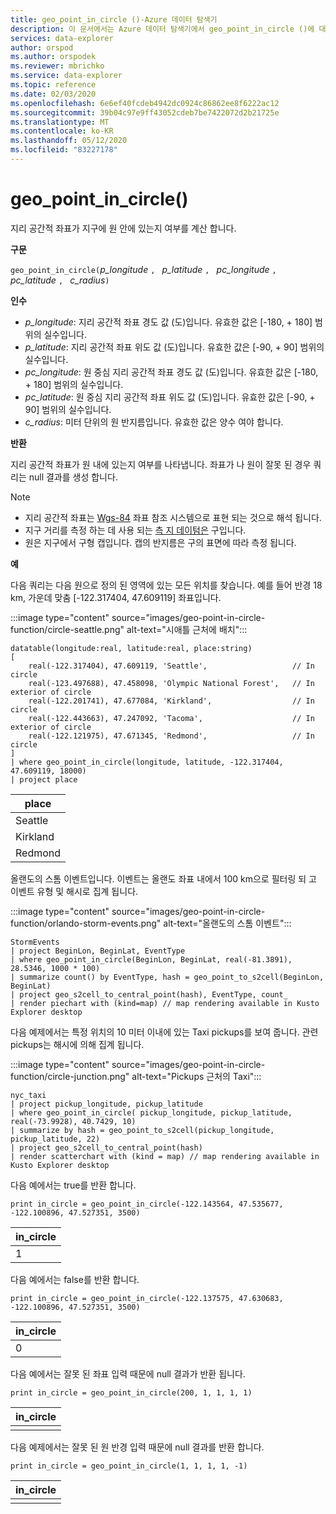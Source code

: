 ```yaml
---
title: geo_point_in_circle ()-Azure 데이터 탐색기
description: 이 문서에서는 Azure 데이터 탐색기에서 geo_point_in_circle ()에 대해 설명 합니다.
services: data-explorer
author: orspod
ms.author: orspodek
ms.reviewer: mbrichko
ms.service: data-explorer
ms.topic: reference
ms.date: 02/03/2020
ms.openlocfilehash: 6e6ef40fcdeb4942dc0924c86862ee8f6222ac12
ms.sourcegitcommit: 39b04c97e9ff43052cdeb7be7422072d2b21725e
ms.translationtype: MT
ms.contentlocale: ko-KR
ms.lasthandoff: 05/12/2020
ms.locfileid: "83227178"
---
```

# <a name="geo_point_in_circle"></a>geo_point_in_circle()

지리 공간적 좌표가 지구에 원 안에 있는지 여부를 계산 합니다.

**구문**

`geo_point_in_circle(`*p_longitude* `, ` *p_latitude* `, ` *pc_longitude* `, ` *pc_latitude* `, ` *c_radius*`)`

**인수**

* *p_longitude*: 지리 공간적 좌표 경도 값 (도)입니다. 유효한 값은 [-180, + 180] 범위의 실수입니다.
* *p_latitude*: 지리 공간적 좌표 위도 값 (도)입니다. 유효한 값은 [-90, + 90] 범위의 실수입니다.
* *pc_longitude*: 원 중심 지리 공간적 좌표 경도 값 (도)입니다. 유효한 값은 [-180, + 180] 범위의 실수입니다.
* *pc_latitude*: 원 중심 지리 공간적 좌표 위도 값 (도)입니다. 유효한 값은 [-90, + 90] 범위의 실수입니다.
* *c_radius*: 미터 단위의 원 반지름입니다. 유효한 값은 양수 여야 합니다.

**반환**

지리 공간적 좌표가 원 내에 있는지 여부를 나타냅니다. 좌표가 나 원이 잘못 된 경우 쿼리는 null 결과를 생성 합니다.

> [!NOTE]
>* 지리 공간적 좌표는 [Wgs-84](https://earth-info.nga.mil/GandG/update/index.php?action=home) 좌표 참조 시스템으로 표현 되는 것으로 해석 됩니다.
>* 지구 거리를 측정 하는 데 사용 되는 [측 지 데이텀은](https://en.wikipedia.org/wiki/Geodetic_datum) 구입니다.
>* 원은 지구에서 구형 캡입니다. 캡의 반지름은 구의 표면에 따라 측정 됩니다.

**예**

다음 쿼리는 다음 원으로 정의 된 영역에 있는 모든 위치를 찾습니다. 예를 들어 반경 18 km, 가운데 맞춤 [-122.317404, 47.609119] 좌표입니다.

:::image type="content" source="images/geo-point-in-circle-function/circle-seattle.png" alt-text="시애틀 근처에 배치":::

<!-- csl: https://help.kusto.windows.net/Samples -->
```kusto
datatable(longitude:real, latitude:real, place:string)
[
    real(-122.317404), 47.609119, 'Seattle',                   // In circle 
    real(-123.497688), 47.458098, 'Olympic National Forest',   // In exterior of circle  
    real(-122.201741), 47.677084, 'Kirkland',                  // In circle
    real(-122.443663), 47.247092, 'Tacoma',                    // In exterior of circle
    real(-122.121975), 47.671345, 'Redmond',                   // In circle
]
| where geo_point_in_circle(longitude, latitude, -122.317404, 47.609119, 18000)
| project place
```

|place|
|---|
|Seattle|
|Kirkland|
|Redmond|

올랜도의 스톰 이벤트입니다. 이벤트는 올랜도 좌표 내에서 100 km으로 필터링 되 고 이벤트 유형 및 해시로 집계 됩니다.

:::image type="content" source="images/geo-point-in-circle-function/orlando-storm-events.png" alt-text="올랜도의 스톰 이벤트":::

<!-- csl: https://help.kusto.windows.net/Samples -->
```kusto
StormEvents
| project BeginLon, BeginLat, EventType
| where geo_point_in_circle(BeginLon, BeginLat, real(-81.3891), 28.5346, 1000 * 100)
| summarize count() by EventType, hash = geo_point_to_s2cell(BeginLon, BeginLat)
| project geo_s2cell_to_central_point(hash), EventType, count_
| render piechart with (kind=map) // map rendering available in Kusto Explorer desktop
```

다음 예제에서는 특정 위치의 10 미터 이내에 있는 Taxi pickups를 보여 줍니다. 관련 pickups는 해시에 의해 집계 됩니다.

:::image type="content" source="images/geo-point-in-circle-function/circle-junction.png" alt-text="Pickups 근처의 Taxi":::

<!-- csl: https://help.kusto.windows.net/Samples -->
```kusto
nyc_taxi
| project pickup_longitude, pickup_latitude
| where geo_point_in_circle( pickup_longitude, pickup_latitude, real(-73.9928), 40.7429, 10)
| summarize by hash = geo_point_to_s2cell(pickup_longitude, pickup_latitude, 22)
| project geo_s2cell_to_central_point(hash)
| render scatterchart with (kind = map) // map rendering available in Kusto Explorer desktop
```

다음 예에서는 true를 반환 합니다.

<!-- csl: https://help.kusto.windows.net/Samples -->
```kusto
print in_circle = geo_point_in_circle(-122.143564, 47.535677, -122.100896, 47.527351, 3500)
```

|in_circle|
|---|
|1|

다음 예에서는 false를 반환 합니다.

<!-- csl: https://help.kusto.windows.net/Samples -->
```kusto
print in_circle = geo_point_in_circle(-122.137575, 47.630683, -122.100896, 47.527351, 3500)
```

|in_circle|
|---|
|0|

다음 예에서는 잘못 된 좌표 입력 때문에 null 결과가 반환 됩니다.

<!-- csl: https://help.kusto.windows.net/Samples -->
```kusto
print in_circle = geo_point_in_circle(200, 1, 1, 1, 1)
```

|in_circle|
|---|
||

다음 예제에서는 잘못 된 원 반경 입력 때문에 null 결과를 반환 합니다.

```kusto
print in_circle = geo_point_in_circle(1, 1, 1, 1, -1)
```

|in_circle|
|---|
||
